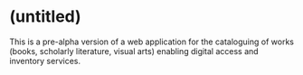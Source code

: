 # (untitled)

This is a pre-alpha version of a web application for the cataloguing of works (books, scholarly literature, visual arts) enabling digital access and inventory services.
